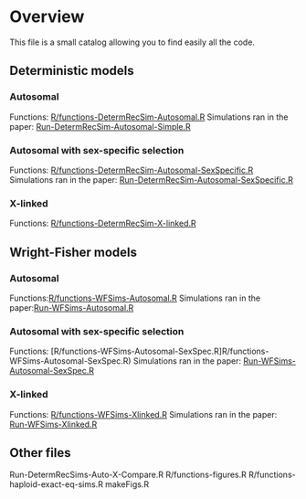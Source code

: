 # Overview

This file is a small catalog allowing you to find easily all the code.


## Deterministic models

### Autosomal

Functions: [R/functions-DetermRecSim-Autosomal.R](R/functions-DetermRecSim-Autosomal.R)
Simulations ran in the paper: [Run-DetermRecSim-Autosomal-Simple.R](Run-DetermRecSim-Autosomal-Simple.R)

### Autosomal with sex-specific selection

Functions: [R/functions-DetermRecSim-Autosomal-SexSpecific.R](R/functions-DetermRecSim-Autosomal-SexSpecific.R)
Simulations ran in the paper: [Run-DetermRecSim-Autosomal-SexSpecific.R](Run-DetermRecSim-Autosomal-SexSpecific.R)

### X-linked

Functions: [R/functions-DetermRecSim-X-linked.R](R/functions-DetermRecSim-X-linked.R)

## Wright-Fisher models 


### Autosomal

Functions:[R/functions-WFSims-Autosomal.R](R/functions-WFSims-Autosomal.R)
Simulations ran in the paper:[Run-WFSims-Autosomal.R](Run-WFSims-Autosomal.R)

### Autosomal with sex-specific selection

Functions: [R/functions-WFSims-Autosomal-SexSpec.R]R/functions-WFSims-Autosomal-SexSpec.R)
Simulations ran in the paper: [Run-WFSims-Autosomal-SexSpec.R](Run-WFSims-Autosomal-SexSpec.R)

### X-linked

Functions: [R/functions-WFSims-Xlinked.R](R/functions-WFSims-Xlinked.R)
Simulations ran in the paper: [Run-WFSims-Xlinked.R](Run-WFSims-Xlinked.R)


## Other files

Run-DetermRecSims-Auto-X-Compare.R
R/functions-figures.R 
R/functions-haploid-exact-eq-sims.R
makeFigs.R





